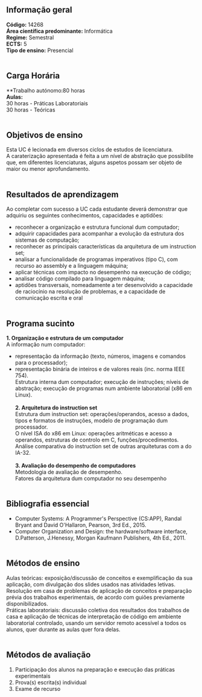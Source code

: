 ## Informação geral
**Código:** 14268
<br> **Área científica predominante:** Informática
<br> **Regime:** Semestral
<br> **ECTS:** 5
<br> **Tipo de ensino:** Presencial
<br><br>
## Carga Horária
**Trabalho autónomo:80  horas
<br> **Aulas:**
<br>30  horas  -  Práticas Laboratoriais
<br>30  horas  -  Teóricas
<br><br>
## Objetivos de ensino
Esta UC é lecionada em diversos ciclos de estudos de licenciatura.
<br>A caraterização apresentada é feita a um nível de abstração que possibilite que, em diferentes licenciaturas, alguns aspetos possam ser objeto de maior ou menor aprofundamento.
<br><br>
## Resultados de aprendizagem
Ao completar com sucesso a UC cada estudante deverá demonstrar que adquiriu os seguintes conhecimentos, capacidades e aptidões: 
- reconhecer a organização e estrutura funcional dum computador; 
- adquirir capacidades para acompanhar a evolução da estrutura dos sistemas de computação; 
- reconhecer as principais características da arquitetura de um instruction set; 
- analisar a funcionalidade de programas imperativos (tipo C), com recurso ao assembly e a linguagem máquina; 
- aplicar técnicas com impacto no desempenho na execução de código; 
- analisar código compilado para linguagem máquina; 
- aptidões transversais, nomeadamente a ter desenvolvido a capacidade de raciocínio na resolução de problemas, e a capacidade de comunicação escrita e oral
<br><br>
## Programa sucinto
**1. Organização e estrutura de um computador**
<br>  A informação num computador:
* representação da informação (texto, números, imagens e comandos para o processador);
* representação binária de inteiros e de valores reais (inc. norma IEEE 754).
<br>  Estrutura interna dum computador; execução de instruções; níveis de abstração; execução de programas num ambiente laboratorial (x86 em Linux).
<br><br>**2. Arquitetura do instruction set**
<br>  Estrutura dum instruction set: operações/operandos, acesso a dados, tipos e formatos de instruções, modelo de programação dum processador.
<br>  O nível ISA do x86 em Linux: operações aritméticas e acesso a operandos, estruturas de controlo em C, funções/procedimentos.
<br>  Análise comparativa do instruction set de outras arquiteturas com a do IA-32.
<br><br>**3. Avaliação do desempenho de computadores**
<br>  Metodologia de avaliação de desempenho.
<br>  Fatores da arquitetura dum computador no seu desempenho
<br><br>
## Bibliografia essencial
* Computer Systems: A Programmer's Perspective (CS:APP), Randal Bryant and David O'Hallaron, Pearson, 3rd Ed., 2015.
* Computer Organization and Design: the hardware/software interface, D.Patterson, J.Henessy, Morgan Kaufmann Publishers, 4th Ed., 2011.
<br><br>
## Métodos de ensino
Aulas teóricas: exposição/discussão de conceitos e exemplificação da sua aplicação, com divulgação dos slides usados nas atividades letivas.
<br>Resolução em casa de problemas de aplicação de conceitos e preparação prévia dos trabalhos experimentais, de acordo com guiões previamente disponibilizados.
<br>Práticas laboratoriais: discussão coletiva dos resultados dos trabalhos de casa e aplicação de técnicas de interpretação de código em ambiente laboratorial controlado, usando um servidor remoto acessível a todos os alunos, quer durante as aulas quer fora delas.
<br><br>
## Métodos de avaliação
1. Participação dos alunos na preparação e execução das práticas experimentais
2. Prova(s) escrita(s) individual
3. Exame de recurso

